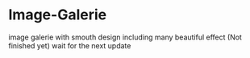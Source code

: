 # Image-Galerie
image galerie with smouth design including many beautiful effect (Not finished yet) wait for the next update
